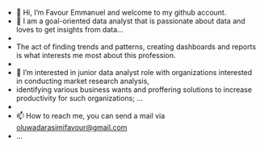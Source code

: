 - 👋 Hi, I’m Favour Emmanuel and welcome to my github account.
- 👀 I am a goal-oriented data analyst  that is passionate about data and loves to get insights  from data...
- 
- The act of finding trends and patterns, creating dashboards and reports is what interests me most about this profession.
- 
- 💞️ I’m interested in junior data analyst role  with organizations interested in conducting market research analysis, 
- identifying various business wants and proffering solutions to increase productivity for such organizations; ...
- 
- 📫 How to reach me, you can send a mail via <oluwadarasimifavour@gmail.com>
-  ...

<!---
Emmanuel-Favour/Emmanuel-Favour is a ✨ special ✨ repository because its `README.md` (this file) appears on your GitHub profile.
You can click the Preview link to take a look at your changes.
--->

